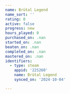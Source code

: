 ```yaml
---
name: Brütal Legend
name_sort: ''
rating: 0
active: false
progress: new
hours_played: 0
purchased_on: .nan
started_on: .nan
beaten_on: .nan
completed_on: .nan
mastered_on: .nan
identifiers:
  - type: steam
    appid: '225260'
    name: Brütal Legend
    synced_on: '2024-10-04'

---
```


